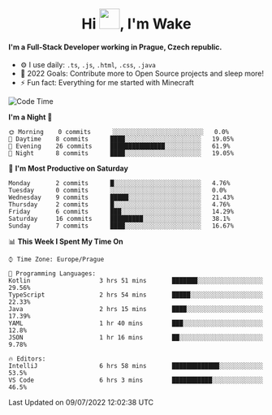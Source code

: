 <h1 align="center">Hi <img src="https://raw.githubusercontent.com/MrWakeCZ/MrWakeCZ/master/Hi.gif" width="40px" />, I'm Wake</h1>

#### I'm a Full-Stack Developer working in Prague, Czech republic.
- ⚙️ I use daily: `.ts`, `.js`, `.html`, `.css`, `.java`
- 🥅 2022 Goals: Contribute more to Open Source projects and sleep more!
- ⚡ Fun fact: Everything for me started with Minecraft

<!--START_SECTION:waka-->
![Code Time](http://img.shields.io/badge/Code%20Time-2%2C542%20hrs%2012%20mins-blue)

**I'm a Night 🦉** 

```text
🌞 Morning    0 commits      ░░░░░░░░░░░░░░░░░░░░░░░░░   0.0% 
🌆 Daytime    8 commits      ████░░░░░░░░░░░░░░░░░░░░░   19.05% 
🌃 Evening    26 commits     ███████████████░░░░░░░░░░   61.9% 
🌙 Night      8 commits      ████░░░░░░░░░░░░░░░░░░░░░   19.05%

```
📅 **I'm Most Productive on Saturday** 

```text
Monday       2 commits      █░░░░░░░░░░░░░░░░░░░░░░░░   4.76% 
Tuesday      0 commits      ░░░░░░░░░░░░░░░░░░░░░░░░░   0.0% 
Wednesday    9 commits      █████░░░░░░░░░░░░░░░░░░░░   21.43% 
Thursday     2 commits      █░░░░░░░░░░░░░░░░░░░░░░░░   4.76% 
Friday       6 commits      ███░░░░░░░░░░░░░░░░░░░░░░   14.29% 
Saturday     16 commits     █████████░░░░░░░░░░░░░░░░   38.1% 
Sunday       7 commits      ████░░░░░░░░░░░░░░░░░░░░░   16.67%

```


📊 **This Week I Spent My Time On** 

```text
⌚︎ Time Zone: Europe/Prague

💬 Programming Languages: 
Kotlin                   3 hrs 51 mins       ███████░░░░░░░░░░░░░░░░░░   29.56% 
TypeScript               2 hrs 54 mins       █████░░░░░░░░░░░░░░░░░░░░   22.33% 
Java                     2 hrs 15 mins       ████░░░░░░░░░░░░░░░░░░░░░   17.39% 
YAML                     1 hr 40 mins        ███░░░░░░░░░░░░░░░░░░░░░░   12.8% 
JSON                     1 hr 16 mins        ██░░░░░░░░░░░░░░░░░░░░░░░   9.78%

🔥 Editors: 
IntelliJ                 6 hrs 58 mins       █████████████░░░░░░░░░░░░   53.5% 
VS Code                  6 hrs 3 mins        ███████████░░░░░░░░░░░░░░   46.5%

```


 Last Updated on 09/07/2022 12:02:38 UTC
<!--END_SECTION:waka-->
